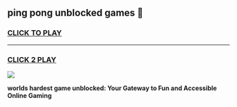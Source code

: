 
## ping pong unblocked games 👋
<h3>
<a href="https://premium.freeplayer.one?title=ping_pong_unblocked_games&ref=13F">CLICK TO PLAY</a></h3>
<hr>

<h3>
<a href="https://premium.freeplayer.one?title=ping_pong_unblocked_games&ref=13F">CLICK 2 PLAY</a>
  
</h3>

<a href="https://premium.freeplayer.one?title=ping_pong_unblocked_games&ref=12F/"><img src="https://clearcache.store/games.png"></a>


**worlds hardest game unblocked: Your Gateway to Fun and Accessible Online Gaming**

